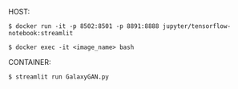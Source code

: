 HOST:

`$ docker run -it -p 8502:8501 -p 8891:8888 jupyter/tensorflow-notebook:streamlit`

`$ docker exec -it <image_name> bash`

CONTAINER: 

`$ streamlit run GalaxyGAN.py`
